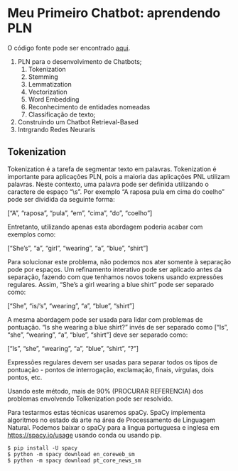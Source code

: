 # Meu Primeiro Chatbot: aprendendo PLN
O código fonte pode ser encontrado [aqui](https://colab.research.google.com/drive/10frZLPsIzafuW8cduvT6qlXIxAF0-t__).



1. PLN para o desenvolvimento de Chatbots;
    1. Tokenization
    2. Stemming
    3. Lemmatization
    4. Vectorization
    5. Word Embedding
    6. Reconhecimento de entidades nomeadas
    7. Classificação de texto;
2. Construindo um Chatbot Retrieval-Based
3. Intrgrando Redes Neuraris




## Tokenization

Tokenization é a tarefa de segmentar texto em palavras. Tokenization é importante para aplicações PLN, pois  a maioria das aplicações PNL utilizam palavras. Neste contexto, uma palavra pode ser definida utilizando o caractere de espaço “\s”. Por exemplo “A raposa pula em cima do coelho” pode ser dividida da seguinte forma:

[“A”, “raposa”, “pula”, “em”, “cima”, “do”, “coelho”]

Entretanto, utilizando apenas esta abordagem poderia acabar com exemplos como:

[“She’s”, “a”, “girl”, “wearing”, “a”, “blue”, “shirt”]

Para solucionar este problema, não podemos nos ater somente à separação pode por espaços. Um refinamento interativo pode ser aplicado antes da separação, fazendo com que tenhamos novos tokens usando expressões regulares. Assim,  “She’s a girl wearing a blue shirt” pode ser separado como:

[“She”, “is/’s”, “wearing”, “a”, “blue”, “shirt”]

A mesma abordagem pode ser usada para lidar com problemas de pontuação. “Is she wearing a blue shirt?” invés de ser separado como [“Is”, “she”, “wearing”, “a”, “blue”, “shirt”] deve ser separado como:

[“Is”, “she”, “wearing”, “a”, “blue”, “shirt”, “?”]

Expressões regulares devem ser usadas para separar todos os tipos de pontuação - pontos de interrogação, exclamação, finais, vírgulas, dois pontos, etc.

Usando este método, mais de 90% (PROCURAR REFERENCIA) dos problemas envolvendo Tolkenization pode ser resolvido.  

Para testarmos estas técnicas usaremos spaCy.  SpaCy implementa algoritmos no estado da arte na área de Processamento de Linguagem Natural. Podemos baixar o spaCy para a lingua portuguesa e inglesa em https://spacy.io/usage usando conda ou usando pip.


    $ pip install -U spacy
    $ python -m spacy download en_coreweb_sm
    $ python -m spacy download pt_core_news_sm















